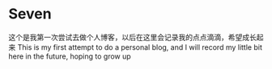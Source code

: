 # Seven
这个是我第一次尝试去做个人博客，以后在这里会记录我的点点滴滴，希望成长起来
This is my first attempt to do a personal blog, and I will record my little bit here in the future, hoping to grow up  
